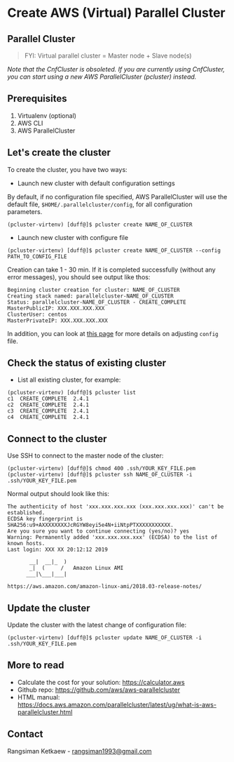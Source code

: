 # Create AWS (Virtual) Parallel Cluster

## Parallel Cluster

> FYI: Virtual parallel cluster = Master node + Slave node(s)

_Note that the CnfCluster is obsoleted. If you are currently using CnfCluster, you can start using a new AWS ParallelCluster (pcluster) instead._

## Prerequisites

1. Virtualenv (optional)
2. AWS CLI
3. AWS ParallelCluster

## Let's create the cluster

To create the cluster, you have two ways:

- Launch new cluster with default configuration settings

By default, if no configuration file specified, AWS ParallelCluster will use the default file, `$HOME/.parallelcluster/config`, for all configuration parameters.

```
(pcluster-virtenv) [duff@]$ pcluster create NAME_OF_CLUSTER
```

- Launch new cluster with configure file

```
(pcluster-virtenv) [duff@]$ pcluster create NAME_OF_CLUSTER --config PATH_TO_CONFIG_FILE
```

Creation can take 1 - 30 min. If it is completed successfully (without any error messages), you should see output like thos:

```
Beginning cluster creation for cluster: NAME_OF_CLUSTER
Creating stack named: parallelcluster-NAME_OF_CLUSTER
Status: parallelcluster-NAME_OF_CLUSTER - CREATE_COMPLETE
MasterPublicIP: XXX.XXX.XXX.XXX
ClusterUser: centos
MasterPrivateIP: XXX.XXX.XXX.XXX
```

In addition, you can look at [this page](configure-parallelcluster-config.md) for more details on adjusting `config` file.

## Check the status of existing cluster

- List all existing cluster, for example:

```
(pcluster-virtenv) [duff@]$ pcluster list
c1  CREATE_COMPLETE  2.4.1
c2  CREATE_COMPLETE  2.4.1
c3  CREATE_COMPLETE  2.4.1
c4  CREATE_COMPLETE  2.4.1
```

## Connect to the cluster

Use SSH to connect to the master node of the cluster:

```
(pcluster-virtenv) [duff@]$ chmod 400 .ssh/YOUR_KEY_FILE.pem
(pcluster-virtenv) [duff@]$ pcluster ssh NAME_OF_CLUSTER -i .ssh/YOUR_KEY_FILE.pem
```

Normal output should look like this:

```
The authenticity of host 'xxx.xxx.xxx.xxx (xxx.xxx.xxx.xxx)' can't be established.
ECDSA key fingerprint is SHA256:u9+AXXXXXXXXJcRGYW8eyi5e4N+iiNtpPTXXXXXXXXXXX.
Are you sure you want to continue connecting (yes/no)? yes
Warning: Permanently added 'xxx.xxx.xxx.xxx' (ECDSA) to the list of known hosts.
Last login: XXX XX 20:12:12 2019

       __|  __|_  )
       _|  (     /   Amazon Linux AMI
      ___|\___|___|

https://aws.amazon.com/amazon-linux-ami/2018.03-release-notes/
```

## Update the cluster

Update the cluster with the latest change of configuration file:

```
(pcluster-virtenv) [duff@]$ pcluster update NAME_OF_CLUSTER -i .ssh/YOUR_KEY_FILE.pem
```

## More to read
- Calculate the cost for your solution: https://calculator.aws
- Github repo: https://github.com/aws/aws-parallelcluster
- HTML manual: https://docs.aws.amazon.com/parallelcluster/latest/ug/what-is-aws-parallelcluster.html

## Contact

Rangsiman Ketkaew - rangsiman1993@gmail.com
